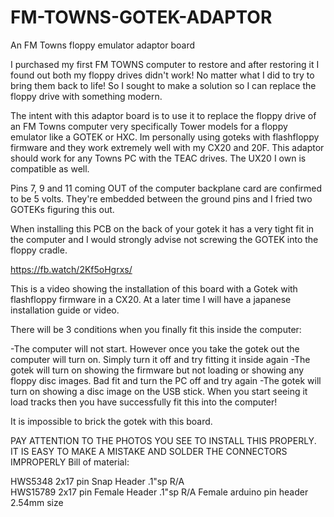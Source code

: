 # FM-TOWNS-GOTEK-ADAPTOR
An FM Towns floppy emulator adaptor board


I purchased my first FM TOWNS computer to restore and after restoring it I found out both my floppy drives didn't work! No matter what I did to try to bring them back to life! So I sought to make a solution so I can replace the floppy drive with something modern.

The intent with this adaptor board is to use it to replace the floppy drive of an FM Towns computer very specifically Tower models for a floppy emulator like a GOTEK or HXC.  Im personally using goteks with flashfloppy firmware and they work extremely well with my CX20 and 20F.  This adaptor should work for any Towns PC with the TEAC drives. The UX20 I own is compatible as well.

Pins 7, 9 and 11 coming OUT of the computer backplane card are confirmed to be 5 volts.  They're embedded between the ground pins and I fried two GOTEKs figuring this out.

When installing this PCB on the back of your gotek it has a very tight fit in the computer and I would strongly advise not screwing the GOTEK into the floppy cradle.

https://fb.watch/2Kf5oHgrxs/

This is a video showing the installation of this board with a Gotek with flashfloppy firmware in a CX20.  At a later time I will have a japanese installation guide or video.



There will be 3 conditions when you finally fit this inside the computer:

-The computer will not start.  However once you take the gotek out the computer will turn on.  Simply turn it off and try fitting it inside again
-The gotek will turn on showing the firmware but not loading or showing any floppy disc images.  Bad fit and turn the PC  off and try again
-The gotek will turn on showing a disc image on the USB stick.  When you start seeing it load tracks then you have successfully fit this into the computer!

It is impossible to brick the gotek with this board.


PAY ATTENTION TO THE PHOTOS YOU SEE TO INSTALL THIS PROPERLY. IT IS EASY TO MAKE A MISTAKE AND SOLDER THE CONNECTORS IMPROPERLY
Bill of material:

HWS5348  	2x17 pin Snap Header .1"sp R/A	
HWS15789	2x17 pin Female Header .1"sp R/A
Female arduino pin header 2.54mm size 
